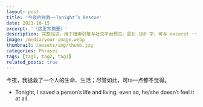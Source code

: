 ```yaml
---
layout: post
title: '今夜的拯救——Tonight’s Rescue'
date: 2021-10-15
excerpt: '（这里写摘要）'
description: 完整描述，用于搜索引擎与社交平台预览，最长 160 字，可与 excerpt 一致
image: /media/your-image.webp
thumbnail: /assets/img/thumb.jpg
categories: Phrases
tags: [tag1, tag2, tag3]
related_posts: true
---
```


今夜，我拯救了一个人的生命、生活；尽管如此，可ta一点都不觉得。

- Tonight, I saved a person’s life and living; even so, he/she doesn’t feel it at all.